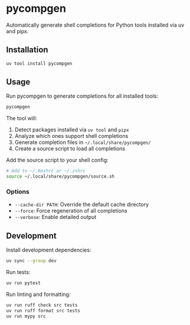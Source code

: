 # pycompgen

Automatically generate shell completions for Python tools installed via uv and pipx.

## Installation

```bash
uv tool install pycompgen
```

## Usage

Run pycompgen to generate completions for all installed tools:

```bash
pycompgen
```

The tool will:
1. Detect packages installed via `uv tool` and `pipx`
2. Analyze which ones support shell completions
3. Generate completion files in `~/.local/share/pycompgen/`
4. Create a source script to load all completions

Add the source script to your shell config:

```bash
# Add to ~/.bashrc or ~/.zshrc
source ~/.local/share/pycompgen/source.sh
```

### Options

- `--cache-dir PATH`: Override the default cache directory
- `--force`: Force regeneration of all completions
- `--verbose`: Enable detailed output

## Development

Install development dependencies:

```bash
uv sync --group dev
```

Run tests:

```bash
uv run pytest
```

Run linting and formatting:

```bash
uv run ruff check src tests
uv run ruff format src tests
uv run mypy src
```